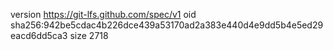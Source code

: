 version https://git-lfs.github.com/spec/v1
oid sha256:942be5cdac4b226dce439a53170ad2a383e440d4e9dd5b4e5ed29eacd6dd5ca3
size 2718
